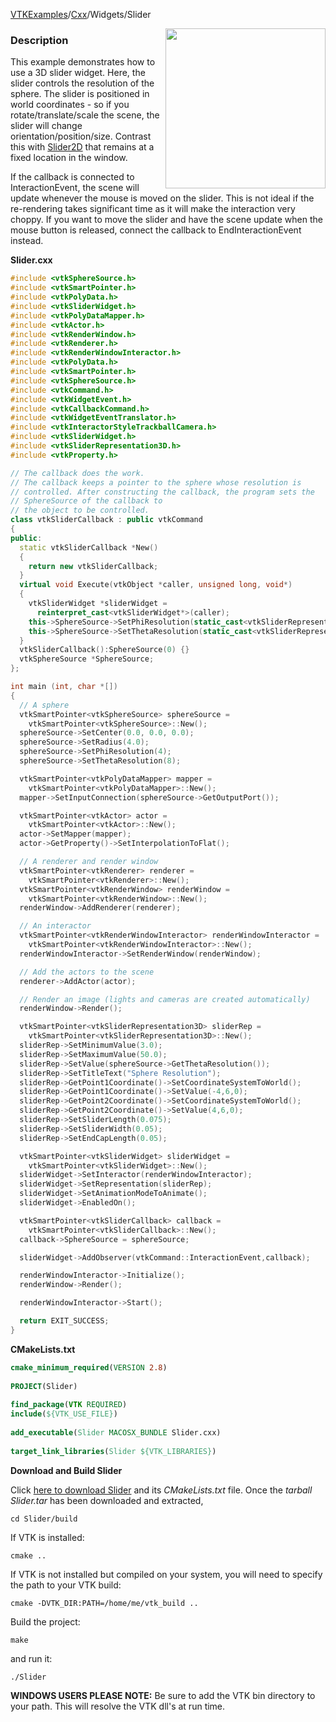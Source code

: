 [VTKExamples](/home/)/[Cxx](/Cxx)/Widgets/Slider

<img align="right" src="https://github.com/lorensen/VTKExamples/blob/gh-pages/Testing/Baseline/Widgets/TestSlider.png?raw=true" width="256" />

### Description

This example demonstrates how to use a 3D slider widget. Here, the slider controls the resolution of the sphere. The slider is positioned in world coordinates - so if you rotate/translate/scale the scene, the slider will change orientation/position/size. Contrast this with [Slider2D](Widgets/Cxx/Slider2D) that remains at a fixed location in the window.

If the callback is connected to InteractionEvent, the scene will update whenever the mouse is moved on the slider. This is not ideal if the re-rendering takes significant time as it will make the interaction very choppy. If you want to move the slider and have the scene update when the mouse button is released, connect the callback to EndInteractionEvent instead.

**Slider.cxx**
```c++
#include <vtkSphereSource.h>
#include <vtkSmartPointer.h>
#include <vtkPolyData.h>
#include <vtkSliderWidget.h>
#include <vtkPolyDataMapper.h>
#include <vtkActor.h>
#include <vtkRenderWindow.h>
#include <vtkRenderer.h>
#include <vtkRenderWindowInteractor.h>
#include <vtkPolyData.h>
#include <vtkSmartPointer.h>
#include <vtkSphereSource.h>
#include <vtkCommand.h>
#include <vtkWidgetEvent.h>
#include <vtkCallbackCommand.h>
#include <vtkWidgetEventTranslator.h>
#include <vtkInteractorStyleTrackballCamera.h>
#include <vtkSliderWidget.h>
#include <vtkSliderRepresentation3D.h>
#include <vtkProperty.h>

// The callback does the work.
// The callback keeps a pointer to the sphere whose resolution is
// controlled. After constructing the callback, the program sets the
// SphereSource of the callback to
// the object to be controlled.
class vtkSliderCallback : public vtkCommand
{
public:
  static vtkSliderCallback *New()
  {
    return new vtkSliderCallback;
  }
  virtual void Execute(vtkObject *caller, unsigned long, void*)
  {
    vtkSliderWidget *sliderWidget =
      reinterpret_cast<vtkSliderWidget*>(caller);
    this->SphereSource->SetPhiResolution(static_cast<vtkSliderRepresentation *>(sliderWidget->GetRepresentation())->GetValue()/2);
    this->SphereSource->SetThetaResolution(static_cast<vtkSliderRepresentation *>(sliderWidget->GetRepresentation())->GetValue());
  }
  vtkSliderCallback():SphereSource(0) {}
  vtkSphereSource *SphereSource;
};

int main (int, char *[])
{
  // A sphere
  vtkSmartPointer<vtkSphereSource> sphereSource =
    vtkSmartPointer<vtkSphereSource>::New();
  sphereSource->SetCenter(0.0, 0.0, 0.0);
  sphereSource->SetRadius(4.0);
  sphereSource->SetPhiResolution(4);
  sphereSource->SetThetaResolution(8);

  vtkSmartPointer<vtkPolyDataMapper> mapper =
    vtkSmartPointer<vtkPolyDataMapper>::New();
  mapper->SetInputConnection(sphereSource->GetOutputPort());

  vtkSmartPointer<vtkActor> actor =
    vtkSmartPointer<vtkActor>::New();
  actor->SetMapper(mapper);
  actor->GetProperty()->SetInterpolationToFlat();

  // A renderer and render window
  vtkSmartPointer<vtkRenderer> renderer =
    vtkSmartPointer<vtkRenderer>::New();
  vtkSmartPointer<vtkRenderWindow> renderWindow =
    vtkSmartPointer<vtkRenderWindow>::New();
  renderWindow->AddRenderer(renderer);

  // An interactor
  vtkSmartPointer<vtkRenderWindowInteractor> renderWindowInteractor =
    vtkSmartPointer<vtkRenderWindowInteractor>::New();
  renderWindowInteractor->SetRenderWindow(renderWindow);

  // Add the actors to the scene
  renderer->AddActor(actor);

  // Render an image (lights and cameras are created automatically)
  renderWindow->Render();

  vtkSmartPointer<vtkSliderRepresentation3D> sliderRep =
    vtkSmartPointer<vtkSliderRepresentation3D>::New();
  sliderRep->SetMinimumValue(3.0);
  sliderRep->SetMaximumValue(50.0);
  sliderRep->SetValue(sphereSource->GetThetaResolution());
  sliderRep->SetTitleText("Sphere Resolution");
  sliderRep->GetPoint1Coordinate()->SetCoordinateSystemToWorld();
  sliderRep->GetPoint1Coordinate()->SetValue(-4,6,0);
  sliderRep->GetPoint2Coordinate()->SetCoordinateSystemToWorld();
  sliderRep->GetPoint2Coordinate()->SetValue(4,6,0);
  sliderRep->SetSliderLength(0.075);
  sliderRep->SetSliderWidth(0.05);
  sliderRep->SetEndCapLength(0.05);

  vtkSmartPointer<vtkSliderWidget> sliderWidget =
    vtkSmartPointer<vtkSliderWidget>::New();
  sliderWidget->SetInteractor(renderWindowInteractor);
  sliderWidget->SetRepresentation(sliderRep);
  sliderWidget->SetAnimationModeToAnimate();
  sliderWidget->EnabledOn();

  vtkSmartPointer<vtkSliderCallback> callback =
    vtkSmartPointer<vtkSliderCallback>::New();
  callback->SphereSource = sphereSource;

  sliderWidget->AddObserver(vtkCommand::InteractionEvent,callback);

  renderWindowInteractor->Initialize();
  renderWindow->Render();

  renderWindowInteractor->Start();

  return EXIT_SUCCESS;
}
```
**CMakeLists.txt**
```cmake
cmake_minimum_required(VERSION 2.8)
 
PROJECT(Slider)
 
find_package(VTK REQUIRED)
include(${VTK_USE_FILE})
 
add_executable(Slider MACOSX_BUNDLE Slider.cxx)
 
target_link_libraries(Slider ${VTK_LIBRARIES})
```

**Download and Build Slider**

Click [here to download Slider](https://github.com/lorensen/VTKWikiExamplesTarballs/raw/master/Slider.tar) and its *CMakeLists.txt* file.
Once the *tarball Slider.tar* has been downloaded and extracted,
```
cd Slider/build 
```
If VTK is installed:
```
cmake ..
```
If VTK is not installed but compiled on your system, you will need to specify the path to your VTK build:
```
cmake -DVTK_DIR:PATH=/home/me/vtk_build ..
```
Build the project:
```
make
```
and run it:
```
./Slider
```
**WINDOWS USERS PLEASE NOTE:** Be sure to add the VTK bin directory to your path. This will resolve the VTK dll's at run time.

